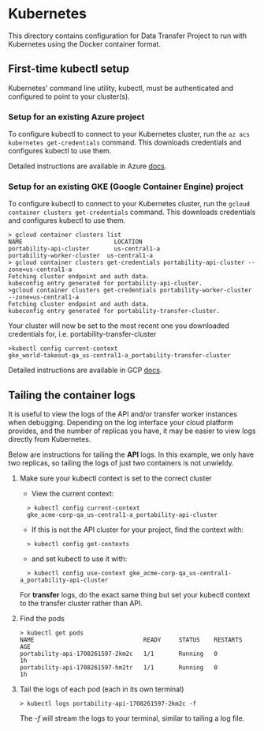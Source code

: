 # Kubernetes

This directory contains configuration for Data Transfer Project to run
with Kubernetes using the Docker container format.

## First-time kubectl setup 

Kubernetes' command line utility, kubectl, must be authenticated and configured to point to your cluster(s).

### Setup for an existing Azure project

To configure kubectl to connect to your Kubernetes cluster, run the `az acs kubernetes get-credentials` command. This downloads credentials and configures kubectl to use them.

Detailed instructions are available in Azure [docs](https://docs.microsoft.com/en-us/azure/container-service/kubernetes/container-service-kubernetes-walkthrough#connect-to-the-cluster).

### Setup for an existing GKE (Google Container Engine) project

To configure kubectl to connect to your Kubernetes cluster, run the `gcloud container clusters get-credentials` command. This downloads credentials and configures kubectl to use them.

```
> gcloud container clusters list 
NAME                          LOCATION       
portability-api-cluster       us-central1-a  
portability-worker-cluster  us-central1-a  
> gcloud container clusters get-credentials portability-api-cluster --zone=us-central1-a
Fetching cluster endpoint and auth data.
kubeconfig entry generated for portability-api-cluster.
>gcloud container clusters get-credentials portability-worker-cluster --zone=us-central1-a 
Fetching cluster endpoint and auth data.
kubeconfig entry generated for portability-transfer-cluster.
```
Your cluster will now be set to the most recent one you downloaded credentials for, i.e. portability-transfer-cluster

```
>kubectl config current-context
gke_world-takeout-qa_us-central1-a_portability-transfer-cluster
```

Detailed instructions are available in GCP [docs](https://cloud.google.com/sdk/gcloud/reference/container/clusters/get-credentials).

## Tailing the container logs

It is useful to view the logs of the API and/or transfer worker instances when debugging. Depending on the log interface your cloud platform provides, and the number of replicas you have, it may be easier to view logs directly from Kubernetes.

Below are instructions for tailing the **API** logs. In this example, we only have two replicas, so tailing the logs of just two containers is not unwieldy.

1. Make sure your kubectl context is set to the correct cluster
    * View the current context:
    ```
      > kubectl config current-context
      gke_acme-corp-qa_us-central1-a_portability-api-cluster
    ```
    * If this is not the API cluster for your project, find the context with:
    ```
      > kubectl config get-contexts
    ```
    * and set kubectl to use it with:
    ```
      > kubectl config use-context gke_acme-corp-qa_us-central1-a_portability-api-cluster
    ```
    For **transfer** logs, do the exact same thing but set your kubectl context to the transfer cluster rather than API.

1. Find the pods
    ```
    > kubectl get pods
    NAME                               READY     STATUS    RESTARTS   AGE
    portability-api-1708261597-2km2c   1/1       Running   0          1h
    portability-api-1708261597-hm2tr   1/1       Running   0          1h
    ```
1. Tail the logs of each pod (each in its own terminal)
    ```
    > kubectl logs portability-api-1708261597-2km2c -f
    ```
    The *-f* will stream the logs to your terminal, similar to tailing a log file.
